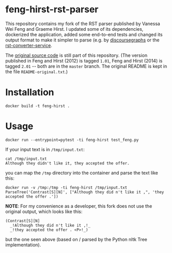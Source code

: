 # feng-hirst-rst-parser

This repository contains my fork of the RST parser published by
Vanessa Wei Feng and Graeme Hirst. I updated some of its dependencies,
dockerized the application, added some end-to-end tests and changed its
output format to make it simpler to parse (e.g. by [discoursegraphs](https://github.com/arne-cl/discoursegraphs)
or the [rst-converter-service](https://arne-cl@github.com/NLPbox/rst-converter-service).

The [original source code](http://www.cs.toronto.edu/~weifeng/software.html)
is still part of this repository. (The version published in Feng and Hirst (2012)
is tagged `1.01`, Feng and Hirst (2014) is tagged `2.01` -- both are
in the `master` branch. The original README is kept in the file
`README-original.txt`.)


# Installation

```
docker build -t feng-hirst .
```

# Usage

```
docker run --entrypoint=pytest -ti feng-hirst test_feng.py
```

If your input text is in `/tmp/input.txt`:

```
cat /tmp/input.txt
Although they didn't like it, they accepted the offer.
```

you can map the `/tmp` directory into the container and parse the text like
this:

```
docker run -v /tmp:/tmp -ti feng-hirst /tmp/input.txt
ParseTree('Contrast[S][N]', ["Although they did n't like it ,", 'they accepted the offer .'])
```

**NOTE**: For my convenience as a developer, this fork does not use the
original output, which looks like this:

```
(Contrast[S][N]
  _!Although they did n't like it ,!_
  _!they accepted the offer . <P>!_)
```

but the one seen above (based on / parsed by the Python nltk Tree implementation).
